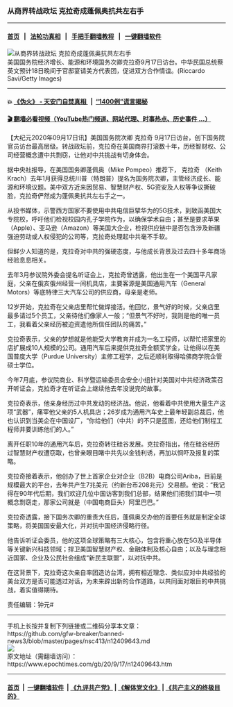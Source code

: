 ### 从商界转战政坛 克拉奇成蓬佩奥抗共左右手
------------------------

#### [首页](https://github.com/gfw-breaker/banned-news3/blob/master/README.md) &nbsp;&nbsp;|&nbsp;&nbsp; [法轮功真相](https://github.com/begood0513/basic/blob/master/README.md)  &nbsp;&nbsp;|&nbsp;&nbsp; [手把手翻墙教程](https://github.com/gfw-breaker/guides/wiki)  &nbsp;&nbsp;|&nbsp;&nbsp; [一键翻墙软件](https://github.com/gfw-breaker/nogfw/blob/master/README.md)  



<div><img alt="从商界转战政坛 克拉奇成蓬佩奥抗共左右手" class="attachment-djy_600_400 size-djy_600_400 wp-post-image" src="https://i.epochtimes.com/assets/uploads/2020/07/GettyImages-1176797117-600x400.jpg"/>
<div class="caption">
 美国国务院经济增长、能源和环境国务次卿克拉奇9月17日访台。中华民国总统蔡英文预计18日晚间于官邸宴请美方代表团，促进双方合作情谊。(Riccardo Savi/Getty Images)
</div></div><hr/>

#### 💥 [《伪火》 - 天安门自焚真相 ](http://158.247.195.190:10000/videos/blog/weihuo.html)&nbsp; |&nbsp; [“1400例”谎言揭秘  ](http://158.247.195.190:10000/videos/blog/jiexi1400.html)

#### [ 🎬  翻墙必看视频（YouTube热门频道、网站代理、时事热点、历史事件 ...）](https://github.com/gfw-breaker/links/blob/master/banned.md)

<div><p>
 【大纪元2020年09月17日讯】美国国务院次卿
 <ok href="https://www.epochtimes.com/gb/tag/%E5%85%8B%E6%8B%89%E5%A5%87.html">
  克拉奇
 </ok>
 9月17日访台，创下国务院官员访台最高层级。转战政坛前，克拉奇在美国商界打滚数十年，历经智财权、公司经营概念遭中共剽窃，让他对中共挑战有切身体会。
</p>
<p>
 据中央社报导，在美国国务卿蓬佩奥（Mike Pompeo）推荐下，
 <ok href="https://www.epochtimes.com/gb/tag/%E5%85%8B%E6%8B%89%E5%A5%87.html">
  克拉奇
 </ok>
 （Keith Krach）去年1月获得总统川普（特朗普）提名为国务院次卿，主管经济成长、能源和环境议题。美中双方近来因贸易、智慧财产权、5G资安及人权等争议撕破脸，克拉奇俨然成为蓬佩奥抗共左右手之一。
</p>
<p>
 从投书媒体，示警西方国家不要使用中共电信巨擘华为的5G技术，到致函美国大专院校，呼吁他们检视校园内孔子学院作为，以确保学术自由；甚至是要求苹果（Apple）、亚马逊（Amazon）等美国大企业，检视供应链中是否包含涉及新疆强迫劳动或人权侵犯的公司等，克拉奇处理起中共毫不手软。
</p>
<p>
 但鲜少人知道的是，克拉奇对中共的强硬态度，与他成长背景及过去四十多年商场经验息息相关。
</p>
<p>
 去年3月参议院外委会提名听证会上，克拉奇曾透露，他出生在一个美国平凡家庭，父亲在俄亥俄州经营一间机具店，主要客源是美国通用汽车（General Motors）等底特律三大汽车公司的供应商，母亲是老师。
</p>
<p>
 12岁开始，克拉奇在父亲店里帮忙做焊接活。他回忆，景气好的时候，父亲店里最多请过5个员工，父亲待他们像家人一般；“但景气不好时，我则是他的唯一员工，我看着父亲经历被迫资遣他所信任团队的痛苦。”
</p>
<p>
 克拉奇表示，父亲的梦想就是他能受大学教育并成为一名工程师，以帮忙把家里的店扩展成10人规模的公司。通用汽车后来提供克拉奇全额奖学金，让他得以在美国普度大学（Purdue University）主修工程学，之后还顺利取得哈佛商学院企管硕士学位。
</p>
<p>
 今年7月底，参议院商业、科学暨运输委员会安全小组针对美国对中共经济政策召开听证会，克拉奇才在听证会上继续他去年没说完的故事。
</p>
<p>
 克拉奇表示，他亲身经历过中共发动的经济战。他说，他看着中共使用大量生产这项“武器”，痛宰他父亲的5人机具店；26岁成为通用汽车史上最年轻副总裁后，他也认识到当美企在中国设厂，“你给他们（中共）的不只是蓝图，还给他们制程工程师并要训练他们的人。”
</p>
<p>
 离开任职10年的通用汽车后，克拉奇转往硅谷发展。克拉奇指出，他在硅谷经历过智慧财产权遭窃取，也曾亲眼目睹中共先以金钱利诱，再加以恫吓及报复的策略。
</p>
<p>
 克拉奇接着表示，他创办了世上首家企业对企业（B2B）电商公司Ariba，目前是规模最大的平台，去年共产生7兆美元（约新台币208兆元）交易额。他说：“我记得在90年代后期，我们欢迎几位中国访客到我们总部，结果他们把我们其中一项概念剽窃走，那家公司就是（中国电商巨头）阿里巴巴。”
</p>
<p>
 克拉奇透露，接下国务次卿的重责大任后，蓬佩奥交办他的首要任务就是制定全球策略，将美国国安最大化，并对抗中国经济侵略行径。
</p>
<p>
 他告诉听证会委员，他的这项全球策略有三大核心，包含将重心放在5G及半导体等关键新兴科技领域；捍卫美国智慧财产权、金融体制及核心自由；以及与理念相近国家、企业及公民社会组成“新民主联盟”，以对抗中共。
</p>
<p>
 在这背景下，克拉奇这次亲自率团造访台湾，拥有相近理念、类似应对中共经验的美台双方是否可能透过对话，为未来辟出新的合作道路，以共同面对艰巨的中共挑战，着实值得期待。
</p>
<p>
 责任编辑：钟元#
</p>
</div>
<hr/>
手机上长按并复制下列链接或二维码分享本文章：<br/>
https://github.com/gfw-breaker/banned-news3/blob/master/pages/nsc413/n12409643.md <br/>
<a href='https://github.com/gfw-breaker/banned-news3/blob/master/pages/nsc413/n12409643.md'><img src='https://github.com/gfw-breaker/banned-news3/blob/master/pages/nsc413/n12409643.md.png'/></a> <br/>
原文地址（需翻墙访问）：https://www.epochtimes.com/gb/20/9/17/n12409643.htm


------------------------
#### [首页](https://github.com/gfw-breaker/banned-news3/blob/master/README.md) &nbsp;|&nbsp; [一键翻墙软件](https://github.com/gfw-breaker/nogfw/blob/master/README.md) &nbsp;| [《九评共产党》](https://github.com/gfw-breaker/9ping.md/blob/master/README.md#九评之一评共产党是什么) | [《解体党文化》](https://github.com/gfw-breaker/jtdwh.md/blob/master/README.md) | [《共产主义的终极目的》](https://github.com/gfw-breaker/gczydzjmd.md/blob/master/README.md)


<img src='http://gfw-breaker.win/banned-news3/pages/nsc413/n12409643.md' width='0px' height='0px'/>